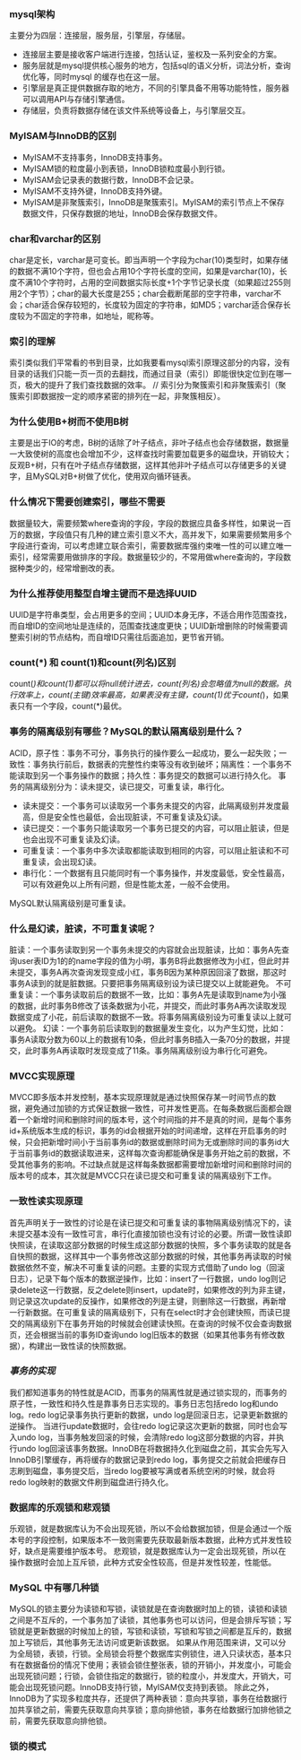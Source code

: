 ### mysql架构
   主要分为四层：连接层，服务层，引擎层，存储层。
   - 连接层主要是接收客户端进行连接，包括认证，鉴权及一系列安全的方案。
   - 服务层就是mysql提供核心服务的地方，包括sql的语义分析，词法分析，查询优化等，同时mysql 的缓存也在这一层。
   - 引擎层是真正提供数据存取的地方，不同的引擎具备不用等功能特性，服务器可以调用API与存储引擎通信。
   - 存储层，负责将数据存储在该文件系统等设备上，与引擎层交互。

### MyISAM与InnoDB的区别
   - MyISAM不支持事务，InnoDB支持事务。
   - MyISAM锁的粒度最小到表锁，InnoDB锁粒度最小到行锁。
   - MyISAM会记录表的数据行数，InnoDB不会记录。
   - MyISAM不支持外键，InnoDB支持外键。
   - MyISAM是非聚簇索引，InnoDB是聚簇索引。MyISAM的索引节点上不保存数据文件，只保存数据的地址，InnoDB会保存数据文件。

### char和varchar的区别
​      char是定长，varchar是可变长。即当声明一个字段为char(10)类型时，如果存储的数据不满10个字符，但也会占用10个字符长度的空间，如果是varchar(10)，长度不满10个字符时，占用的空间数据实际长度+1个字节记录长度（如果超过255则用2个字节）；char的最大长度是255；char会截断尾部的空字符串，varchar不会；char适合保存较短的，长度较为固定的字符串，如MD5；varchar适合保存长度较为不固定的字符串，如地址，昵称等。

### 索引的理解
   索引类似我们平常看的书到目录，比如我要看mysql索引原理这部分的内容，没有目录的话我们只能一页一页的去翻找，而通过目录（索引）即能很快定位到在哪一页，极大的提升了我们查找数据的效率。
   // 索引分为聚簇索引和非聚簇索引（聚簇索引即数据按一定的顺序紧密的排列在一起，非聚簇相反）。

### 为什么使用B+树而不使用B树
​      主要是出于IO的考虑，B树的话除了叶子结点，非叶子结点也会存储数据，数据量一大致使树的高度也会增加不少，这样查找时需要加载更多的磁盘块，开销较大；反观B+树，只有在叶子结点存储数据，这样其他非叶子结点可以存储更多的关键字，且MySQL对B+树做了优化，使用双向循环链表。

### 什么情况下需要创建索引，哪些不需要
​       数据量较大，需要频繁where查询的字段，字段的数据应具备多样性，如果说一百万的数据，字段值只有几种的建立索引意义不大，高并发下，如果需要频繁用多个字段进行查询，可以考虑建立联合索引，需要数据库强约束唯一性的可以建立唯一索引，经常需要用做排序的字段。
​       数据量较少的，不常用做where查询的，字段数据种类少的，经常增删改的表。

### 为什么推荐使用整型自增主键而不是选择UUID
​       UUID是字符串类型，会占用更多的空间；UUID本身无序，不适合用作范围查找，而自增ID的空间地址是连续的，范围查找速度更快；UUID新增删除的时候需要调整索引树的节点结构，而自增ID只需往后面追加，更节省开销。

### count(*) 和 count(1)和count(列名)区别
   count(*)和count(1)都可以将null统计进去，count(列名)会忽略值为null的数据。执行效率上，count(主键)效率最高，如果表没有主键，count(1)优于count(*)，如果表只有一个字段，count(*)最优。

### 事务的隔离级别有哪些？MySQL的默认隔离级别是什么？
   ACID，原子性：事务不可分，事务执行的操作要么一起成功，要么一起失败；一致性：事务执行前后，数据表的完整性约束等没有收到破坏；隔离性：一个事务不能读取到另一个事务操作的数据；持久性：事务提交的数据可以进行持久化。
   事务的隔离级别分为：读未提交，读已提交，可重复读，串行化。

   - 读未提交：一个事务可以读取另一个事务未提交的内容，此隔离级别并发度最高，但是安全性也最低，会出现脏读，不可重复读及幻读。
   - 读已提交：一个事务只能读取另一个事务已提交的内容，可以阻止脏读，但是也会出现不可重复读及幻读。
   - 可重复读：一个事务中多次读取都能读取到相同的内容，可以阻止脏读和不可重复读，会出现幻读。
   - 串行化：一个数据有且只能同时有一个事务操作，并发度最低，安全性最高，可以有效避免以上所有问题，但是性能太差，一般不会使用。

  MySQL默认隔离级别是可重复读。

### 什么是幻读，脏读，不可重复读呢？
   脏读：一个事务读取到另一个事务未提交的内容就会出现脏读，比如：事务A先查询user表ID为1的的name字段的值为小明，事务B将此数据修改为小红，但此时并未提交，事务A再次查询发现变成小红，事务B因为某种原因回滚了数据，那这时事务A读到的就是脏数据。只要把事务隔离级别设为读已提交以上就能避免。
   不可重复读：一个事务读取前后的数据不一致，比如：事务A先是读取到name为小强的数据，此时事务B修改了该条数据为小花，并提交，而此时事务A再次读取发现数据变成了小花，前后读取的数据不一致。将事务隔离级别设为可重复读以上就可以避免。
   幻读：一个事务前后读取到的数据量发生变化，以为产生幻觉，比如：事务A读取分数为60以上的数据有10条，但此时事务B插入一条70分的数据，并提交，此时事务A再读取时发现变成了11条。事务隔离级别设为串行化可避免。

### MVCC实现原理
   MVCC即多版本并发控制，基本实现原理就是通过快照保存某一时间节点的数据，避免通过加锁的方式保证数据一致性，可并发性更高。在每条数据后面都会跟着一个新增时间和删除时间的版本号，这个时间指的并不是真的时间，是每个事务id+系统版本生成的标识，事务的id会根据开始的时间递增，这样在开启事务的时候，只会把新增时间小于当前事务id的数据或删除时间为无或删除时间的事务id大于当前事务id的数据读取进来，这样每次查询都能确保是事务开始之前的数据，不受其他事务的影响。不过缺点就是这样每条数据都需要增加新增时间和删除时间的版本号的成本，其次就是MVCC只在读已提交和可重复读的隔离级别下工作。


### 一致性读实现原理
​        首先声明关于一致性的讨论是在读已提交和可重复读的事物隔离级别情况下的，读未提交基本没有一致性可言，串行化直接加锁也没有讨论的必要。
​        所谓一致性读即快照读，在读取这部分数据的时候生成这部分数据的快照，多个事务读取的就是各自快照的数据，这样其中一个事务修改这部分数据的时候，其他事务再读取的时候数据依然不变，解决不可重复读的问题。主要的实现方式借助了undo log（回滚日志），记录下每个版本的数据逆操作，比如：insert了一行数据，undo log则记录delete这一行数据，反之delete则insert，update时，如果修改的列为非主键，则记录这次update的反操作，如果修改的列是主键，则删除这一行数据，再新增一行新数据。
​        在可重复读的隔离级别下，只有在select时才会创建快照，而读已提交的隔离级别下在事务开始的时候就会创建读快照。在查询的时候不仅会查询数据页，还会根据当前的事务ID查询undo log旧版本的数据（如果其他事务有修改数据），构建出一致性读的快照数据。

### ___事务的实现___
   我们都知道事务的特性就是ACID，而事务的隔离性就是通过锁实现的，而事务的原子性，一致性和持久性是靠事务日志实现的。事务日志包括redo log和undo log。redo log记录事务执行更新的数据，undo log是回滚日志，记录更新数据的逆操作。
   当进行update数据时，会往redo log记录这次更新的数据，同时也会写入undo log，当事务触发回滚的时候，会清除redo log这部分数据的内容，并执行undo log回滚该事务数据。InnoDB在将数据持久化到磁盘之前，其实会先写入InnoDB引擎缓存，再将缓存的数据记录到redo log，事务提交之前就会把缓存日志刷到磁盘，事务提交后，当redo log要被写满或者系统空闲的时候，就会将redo log映射的数据文件刷到磁盘进行持久化。
   
### 数据库的乐观锁和悲观锁
   乐观锁，就是数据库认为不会出现死锁，所以不会给数据加锁，但是会通过一个版本号的字段控制，如果版本不一致则需要先获取最新版本数据，此种方式并发性较好，缺点是需要维护版本号。
   悲观锁，就是数据库认为一定会出现死锁，所以在操作数据时会加上互斥锁，此种方式安全性较高，但是并发性较差，性能低。
   
### MySQL 中有哪几种锁
   MySQL的锁主要分为读锁和写锁，读锁就是在查询数据时加上的锁，读锁和读锁之间是不互斥的，一个事务加了读锁，其他事务也可以访问，但是会排斥写锁；写锁就是更新数据的时候加上的锁，写锁和读锁，写锁和写锁之间都是互斥的，数据加上写锁后，其他事务无法访问或更新该数据。
   如果从作用范围来讲，又可以分为全局锁，表锁，行锁。全局锁会将整个数据库实例锁住，进入只读状态，基本只有在数据备份的情况下使用；表锁会锁住整张表，锁的开销小，并发度小，可能会出现死锁问题；行锁，会锁住指定的数据行，锁的粒度小，并发度大，开销大，可能会出现死锁问题。InnoDB支持行锁，MyISAM仅支持到表锁。
   除此之外，InnoDB为了实现多粒度共存，还提供了两种表锁：意向共享锁，事务在给数据行加共享锁之前，需要先获取意向共享锁；意向排他锁，事务在给数据行加排他锁之前，需要先获取意向排他锁。
   
### 锁的模式
   

